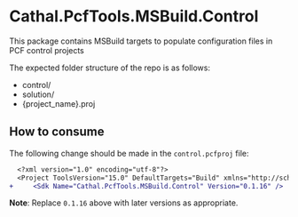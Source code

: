 # Cathal.PcfTools.MSBuild.Control

This package contains MSBuild targets to populate configuration files in PCF control projects

The expected folder structure of the repo is as follows:
- control/
- solution/
- {project_name}.proj

## How to consume

The following change should be made in the `control.pcfproj` file:

```diff
  <?xml version="1.0" encoding="utf-8"?>
  <Project ToolsVersion="15.0" DefaultTargets="Build" xmlns="http://schemas.microsoft.com/developer/msbuild/2003">
+     <Sdk Name="Cathal.PcfTools.MSBuild.Control" Version="0.1.16" />
```

**Note**: Replace `0.1.16` above with later versions as appropriate.
